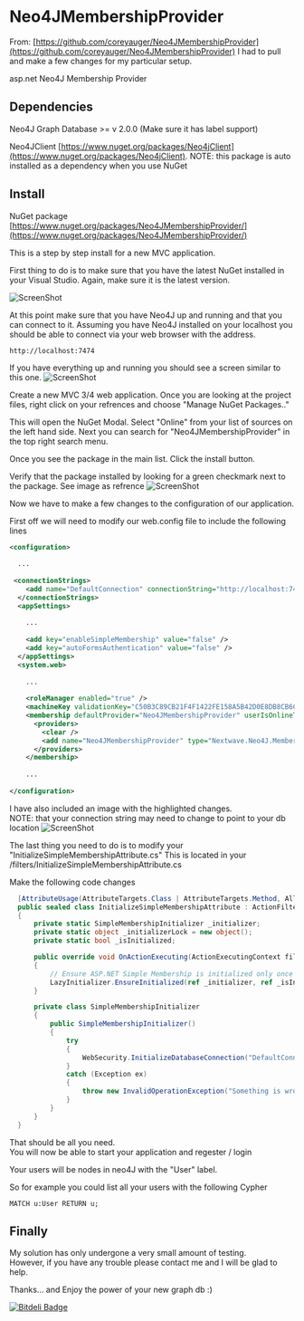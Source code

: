 Neo4JMembershipProvider
=======================

From: [https://github.com/coreyauger/Neo4JMembershipProvider](https://github.com/coreyauger/Neo4JMembershipProvider)
I had to pull and make a few changes for my particular setup.

asp.net Neo4J Membership Provider


## Dependencies
Neo4J Graph Database >= v 2.0.0 (Make sure it has label support)

Neo4JClient [https://www.nuget.org/packages/Neo4jClient](https://www.nuget.org/packages/Neo4jClient).
NOTE: this package is auto installed as a dependency when you use NuGet


## Install
NuGet package [https://www.nuget.org/packages/Neo4JMembershipProvider/](https://www.nuget.org/packages/Neo4JMembershipProvider/)

This is a step by step install for a new MVC application.

First thing to do is to make sure that you have the latest NuGet installed in your Visual Studio.
Again, make sure it is the latest version.

![ScreenShot](http://www.coreyauger.com/images/neo/1.jpg)

At this point make sure that you have Neo4J up and running and that you can connect to it.  Assuming you have Neo4J installed on your localhost you should be able to connect via your web browser with the address.
```
http://localhost:7474
```
If you have everything up and running you should see a screen similar to this one.
![ScreenShot](http://www.coreyauger.com/images/neo/3.jpg)

Create a new MVC 3/4 web application.  Once you are looking at the project files, right click on your refrences and choose "Manage NuGet Packages.."

This will open the NuGet Modal.
Select "Online" from your list of sources on the left hand side.
Next you can search for "Neo4JMembershipProvider" in the top right search menu.

Once you see the package in the main list.  Click the install button.

Verify that the package installed by looking for a green checkmark next to the package.  See image as refrence
![ScreenShot](http://www.coreyauger.com/images/neo/2.jpg)

Now we have to make a few changes to the configuration of our application.

First off we will need to modify our web.config file to include the following lines
```xml
<configuration>
  
  ...
  
 <connectionStrings>
    <add name="DefaultConnection" connectionString="http://localhost:7474/db/data" providerName="Nextwave.Neo4J.Connector.Neo4JClient" />
  </connectionStrings>
  <appSettings>
    
    ...
  
    <add key="enableSimpleMembership" value="false" />
    <add key="autoFormsAuthentication" value="false" />
  </appSettings>
  <system.web>
    
    ...
  
    <roleManager enabled="true" />
    <machineKey validationKey="C50B3C89CB21F4F1422FE158A5B42D0E8DB8CB6CDA1742572A48722401E3400267682B202B746511891C1BAF47F8D25C07F6C39A104696DB51F17C529AD3CABE" decryptionKey="8A9BE8FD22AF6979E7D20198CFEA50DD3D3799C77AF2B722" validation="SHA1" />
    <membership defaultProvider="Neo4JMembershipProvider" userIsOnlineTimeWindow="15">
      <providers>
        <clear />
        <add name="Neo4JMembershipProvider" type="Nextwave.Neo4J.Membership.Neo4JMembershipProvider" connectionStringName="DefaultConnection" applicationName="Nextwave" enablePasswordRetrieval="true" enablePasswordReset="true" requiresQuestionAndAnswer="false" requiresUniqueEmail="true" passwordFormat="Hashed" />
      </providers>
    </membership>
    
    ...
    
</configuration>
```
I have also included an image with the highlighted changes.  
NOTE: that your connection string may need to change <localhost> to point to your db location
![ScreenShot](http://www.coreyauger.com/images/neo/4.jpg)

The last thing you need to do is to modify your "InitializeSimpleMembershipAttribute.cs"
This is located in your <MVC Projects>/filters/InitializeSimpleMembershipAttribute.cs

Make the following code changes
```CS
  [AttributeUsage(AttributeTargets.Class | AttributeTargets.Method, AllowMultiple = false, Inherited = true)]
  public sealed class InitializeSimpleMembershipAttribute : ActionFilterAttribute
  {
      private static SimpleMembershipInitializer _initializer;
      private static object _initializerLock = new object();
      private static bool _isInitialized;

      public override void OnActionExecuting(ActionExecutingContext filterContext)
      {
          // Ensure ASP.NET Simple Membership is initialized only once per app start
          LazyInitializer.EnsureInitialized(ref _initializer, ref _isInitialized, ref _initializerLock);
      }

      private class SimpleMembershipInitializer
      {
          public SimpleMembershipInitializer()
          {
              try
              {
                  WebSecurity.InitializeDatabaseConnection("DefaultConnection", "User", "Id", "UserName", autoCreateTables: false);
              }
              catch (Exception ex)
              {
                  throw new InvalidOperationException("Something is wrong", ex);
              }
          }
      }
  }
```

That should be all you need.  
You will now be able to start your application and regester / login

Your users will be nodes in neo4J with the "User" label.

So for example you could list all your users with the following Cypher
```
MATCH u:User RETURN u;
```

## Finally 
My solution has only undergone a very small amount of testing.  
However, if you have any trouble please contact me and I will be glad to help.  

Thanks... and Enjoy the power of your new graph db :)



[![Bitdeli Badge](https://d2weczhvl823v0.cloudfront.net/coreyauger/neo4jmembershipprovider/trend.png)](https://bitdeli.com/free "Bitdeli Badge")

